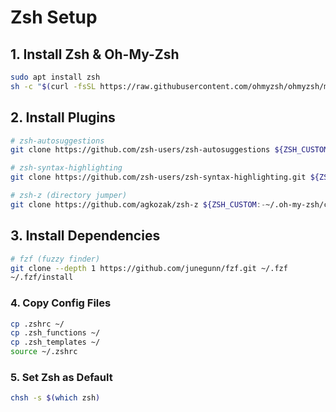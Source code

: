 # Zsh Setup

## 1. Install Zsh & Oh-My-Zsh
```bash
sudo apt install zsh
sh -c "$(curl -fsSL https://raw.githubusercontent.com/ohmyzsh/ohmyzsh/master/tools/install.sh)"
```

## 2. Install Plugins
```bash
# zsh-autosuggestions
git clone https://github.com/zsh-users/zsh-autosuggestions ${ZSH_CUSTOM:-~/.oh-my-zsh/custom}/plugins/zsh-autosuggestions

# zsh-syntax-highlighting
git clone https://github.com/zsh-users/zsh-syntax-highlighting.git ${ZSH_CUSTOM:-~/.oh-my-zsh/custom}/plugins/zsh-syntax-highlighting

# zsh-z (directory jumper)
git clone https://github.com/agkozak/zsh-z ${ZSH_CUSTOM:-~/.oh-my-zsh/custom}/plugins/zsh-z
```

## 3. Install Dependencies
```bash
# fzf (fuzzy finder)
git clone --depth 1 https://github.com/junegunn/fzf.git ~/.fzf
~/.fzf/install
```

### 4. Copy Config Files
```bash
cp .zshrc ~/
cp .zsh_functions ~/
cp .zsh_templates ~/
source ~/.zshrc
```

### 5. Set Zsh as Default
```bash
chsh -s $(which zsh)
```
